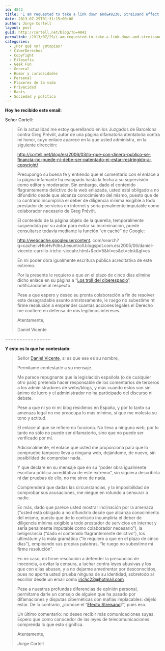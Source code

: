 ```yaml
---
id: 4842
title: 'I am requested to take a link down and&#8230; Streisand effect!'
date: 2013-07-29T01:31:15+00:00
author: Jorge Cortell
layout: post
guid: http://cortell.net/blog/?p=4842
permalink: /2013/07/29/i-am-requested-to-take-a-link-down-and-streisand-effect/
categories:
  - ¿Por qué no? ¿Utopías?
  - CiberDerechos
  - Copyfight
  - Filosofí­a
  - Geek Fun
  - General
  - Humor y curiosidades
  - Personal
  - Placeres de la vida
  - Privacidad
  - Rants
  - Sociedad y polí­tica
---
```

**Hoy he recibido este email:**

Señor Cortell:

> En la actualidad me estoy querellando en los Juzgados de Barcelona contra Greg Prévôt, autor de una página difamatoria atentatoria contra mi honor, cuyo enlace aparece en la que usted administra, en la siguiente dirección:
> 
> <a title="http://cortell.net/blog/es/2006/03/lo-que-con-dinero-publico-se-financia-no-puede-ni-debe-ser-patentado-ni-estar-restringido-a-copyright/" href="http://cortell.net/blog/es/2006/03/lo-que-con-dinero-publico-se-financia-no-puede-ni-debe-ser-patentado-ni-estar-restringido-a-copyright/" target="_blank">http://cortell.net/blog/es/2006/03/lo-que-con-dinero-publico-se-financia-no-puede-ni-debe-ser-patentado-ni-estar-restringido-a-copyright/</a>
> 
> Presupongo su buena fe y entiendo que el comentario con el enlace a la página infamante ha escapado hasta la fecha a su supervisión como editor y moderador. Sin embargo, dado el contenido flagrantemente delictivo de la web enlazada, usted está obligado a no difundirlo desde que alcanza conocimiento del mismo, puesto que de lo contrario incumpliría el deber de diligencia mínima exigible a todo prestador de servicios en internet y sería penalmente imputable como colaborador necesario de Greg Prévôt.
> 
> El contenido de la página objeto de la querella, temporalmente suspendida por su autor para evitar su incriminación, puede consultarse todavía mediante la función &#8220;en caché&#8221; de Google:
> 
> http://webcache.googleusercontent. com/search?q=cache:ivHIoHvPdhsJ:esuntroll.blogspot.com.es/2005/06/daniel-vicente-carrillo-irichc-viccahr.html+&cd=5&hl=es&ct=clnk&gl=es
> 
> En mi poder obra igualmente escritura pública acreditativa de este extremo.
> 
> Por la presente le requiero a que en el plazo de cinco días elimine dicho enlace en su página a &#8220;<a title="https://www.google.com/search?q=los+trolls+del+cyberespacio" href="https://www.google.com/search?q=los+trolls+del+cyberespacio" target="_blank">Los troll del ciberespacio</a>&#8220;, notificándome al respecto.
> 
> Pese a que espero y deseo su pronta colaboración a fin de resolver este desagradable asunto amistosamente, le ruego no subestime mi firme resolución a emprender cuantas acciones legales el Derecho me confiere en defensa de mis legítimos intereses.
> 
> Atentamente,
> 
> Daniel Vicente

================

**Y esto es lo que he contestado:**

> Señor <a title="https://www.google.com/search?q=daniel+vicente+carrillo" href="https://www.google.com/search?q=daniel+vicente+carrillo" target="_blank">Daniel Vicente</a>, si es que ese es su nombre,
> 
> Permítame contestarle a su mensaje.
> 
> Me parece repugnante que la legislación española (o de cualquier otro país) pretenda hacer responsable de los comentarios de terceros a los administradores de webs/blogs, y más cuando estos son sin ánimo de lucro y el administrador no ha participado del discurso ni debate.
> 
> Pese a que ni yo ni mi blog residimos en España, y por lo tanto su amenaza legal no me preocupa lo más mínimo, sí que me molesta su tono y actitud.
> 
> El enlace al que se refiere no funciona. No lleva a ninguna web, por lo tanto no sólo no puede ser difamatorio, sino que no puede ser verificado por mí.
> 
> Adicionalmente, el enlace que usted me proporciona para que lo compruebe tampoco lleva a ninguna web, dejándome, de nuevo, sin posibilidad de comprobar nada.
> 
> Y que declare en su mensaje que en su &#8220;poder obra igualmente escritura pública acreditativa de este extremo&#8221;, sin siquiera describirla ni dar pruebas de ello, no me sirve de nada.
> 
> Comprenderá que dadas las circunstancias, y la imposibilidad de comprobar sus acusaciones, me niegue en rotundo a censurar a nadie.
> 
> Es más, dado que parece usted mostrar inclinación por la amenaza (&#8220;usted está obligado a no difundirlo desde que alcanza conocimiento del mismo, puesto que de lo contrario incumpliría el deber de diligencia mínima exigible a todo prestador de servicios en internet y sería penalmente imputable como colaborador necesario&#8221;), la beligerancia (&#8220;dado el contenido flagrantemente delictivo&#8221;), los ultimátum y la mala gramática (&#8220;le requiero a que en el plazo de cinco días&#8221;), empleando sus propias palabras, &#8220;le ruego no subestime mi firme resolución&#8221;.
> 
> En mi caso, mi firme resolución a defender la presunción de inocencia, a evitar la censura, a luchar contra leyes abusivas y los que con ellas abusan, y a no dejarme amedrentar por desconocidos, pues no aporta usted prueba ninguna de su identidad, sobretodo al escribir desde un email como <a title="mailto:irichc23@hotmail.com" href="mailto:irichc23@hotmail.com" target="_blank">irichc23@hotmail.com</a>
> 
> Pese a nuestras profundas diferencias de opinión personal, permítame darle un consejo de alguien que ha pasado por difamaciones y disputas cibernéticas con mafias implacables: déjelo estar. De lo contrario, ¿conoce el &#8220;<a title="http://es.wikipedia.org/wiki/Efecto_Streisand" href="http://es.wikipedia.org/wiki/Efecto_Streisand" target="_blank">Efecto Streisand</a>?&#8221;, pues eso.
> 
> Un último comentario: no deseo recibir más comunicaciones suyas. Espero que como conocedor de las leyes de telecomunicaciones comprenda lo que esto significa.
> 
> Atentamente,
> 
> Jorge Cortell